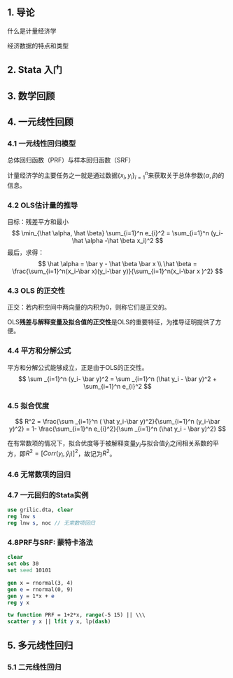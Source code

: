 ## 1. 导论

什么是计量经济学

经济数据的特点和类型

## 2. Stata 入门

## 3. 数学回顾

## 4. 一元线性回顾

### 4.1 一元线性回归模型

总体回归函数（PRF）与样本回归函数（SRF）

计量经济学的主要任务之一就是通过数据$\{x_i,y_i\}_{i=1}^n$来获取关于总体参数$(\alpha, \beta)$的信息。

### 4.2 OLS估计量的推导

目标：残差平方和最小
$$
\min_{\hat \alpha, \hat \beta} \sum_{i=1}^n e_{i}^2 = \sum_{i=1}^n (y_i-\hat \alpha -\hat \beta x_i)^2
$$
最后，求得：
$$
\hat \alpha = \bar y - \hat \beta \bar x \\
\hat \beta = \frac{\sum_{i=1}^n(x_i-\bar x)(y_i-\bar y)}{\sum_{i=1}^n(x_i-\bar x )^2}
$$

### 4.3 OLS 的正交性

正交：若内积空间中两向量的内积为0，则称它们是正交的。

OLS**残差与解释变量及拟合值的正交性**是OLS的重要特征，为推导证明提供了方便。

### 4.4 平方和分解公式

平方和分解公式能够成立，正是由于OLS的正交性。
$$
\sum _{i=1}^n (y_i- \bar y)^2 = \sum _{i=1}^n (\hat y_i - \bar y)^2 + \sum_{i=1}^n e_{i}^2
$$


### 4.5 拟合优度

$$
R^2 = \frac{\sum _{i=1}^n ( \hat y_i-\bar y)^2}{\sum_{i=1}^n (y_i-\bar y)^2} = 1- \frac{\sum_{i=1}^n e_{i}^2}{\sum _{i=1}^n (\hat y_i - \bar y)^2}
$$

在有常数项的情况下，拟合优度等于被解释变量$y_i$与拟合值$\hat y_i$之间相关系数的平方，即$R^2 = [Corr(y_i,\hat y_i)]^2$，故记为$R^2$。

### 4.6 无常数项的回归

### 4.7 一元回归的Stata实例

```Stata
use grilic.dta, clear
reg lnw s
reg lnw s, noc // 无常数项回归
```

### 4.8PRF与SRF: 蒙特卡洛法

```Stata
clear
set obs 30
set seed 10101

gen x = rnormal(3, 4)
gen e = rnormal(0, 9)
gen y = 1*x + e
reg y x

tw function PRF = 1+2*x, range(-5 15) || \\\
scatter y x || lfit y x, lp(dash)
```

## 5. 多元线性回归

### 5.1 二元线性回归





